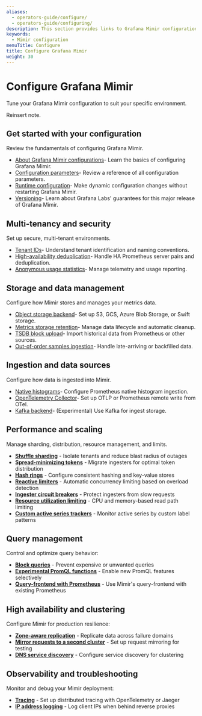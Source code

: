 ```yaml
---
aliases:
  - operators-guide/configure/
  - operators-guide/configuring/
description: This section provides links to Grafana Mimir configuration topics.
keywords:
  - Mimir configuration
menuTitle: Configure
title: Configure Grafana Mimir
weight: 30
---
```


# Configure Grafana Mimir

Tune your Grafana Mimir configuration to suit your specific environment. 

Reinsert note.

## Get started with your configuration

Review the fundamentals of configuring Grafana Mimir.

- [About Grafana Mimir configurations](https://grafana.com/docs/mimir/<MIMIR_VERSION>/configure/about-configurations/)- Learn the basics of configuring Grafana Mimir.
- [Configuration parameters](https://grafana.com/docs/mimir/<MIMIR_VERSION>/configure/configuration-parameters/)- Review a reference of all configuration parameters.
- [Runtime configuration](https://grafana.com/docs/mimir/<MIMIR_VERSION>/configure/about-runtime-configuration/)- Make dynamic configuration changes without restarting Grafana Mimir.
- [Versioning](https://grafana.com/docs/mimir/<MIMIR_VERSION>/configure/about-versioning/)- Learn about Grafana Labs' guarantees for this major release of Grafana Mimir.

## Multi-tenancy and security

Set up secure, multi-tenant environments.

- [Tenant IDs](https://grafana.com/docs/mimir/<MIMIR_VERSION>/configure/about-tenant-ids/)- Understand tenant identification and naming conventions.
- [High-availability deduplication](https://grafana.com/docs/mimir/<MIMIR_VERSION>/configure/configure-high-availability-deduplication/)- Handle HA Prometheus server pairs and deduplication.
- [Anonymous usage statistics](https://grafana.com/docs/mimir/<MIMIR_VERSION>/configure/about-anonymous-usage-statistics-reporting/)- Manage telemetry and usage reporting.

## Storage and data management

Configure how Mimir stores and manages your metrics data.

- [Object storage backend](https://grafana.com/docs/mimir/<MIMIR_VERSION>/configure/configure-object-storage-backend/)- Set up S3, GCS, Azure Blob Storage, or Swift storage.
- [Metrics storage retention](https://grafana.com/docs/mimir/<MIMIR_VERSION>/configure/configure-metrics-storage-retention/)- Manage data lifecycle and automatic cleanup.
- [TSDB block upload](https://grafana.com/docs/mimir/<MIMIR_VERSION>/configure/configure-tsdb-block-upload/)- Import historical data from Prometheus or other sources.
- [Out-of-order samples ingestion](https://grafana.com/docs/mimir/<MIMIR_VERSION>/configure/configure-out-of-order-samples-ingestion/)- Handle late-arriving or backfilled data.

## Ingestion and data sources

Configure how data is ingested into Mimir.

- [Native histograms](https://grafana.com/docs/mimir/<MIMIR_VERSION>/configure/configure-native-histograms-ingestion/)- Configure Prometheus native histogram ingestion.
- [OpenTelemetry Collector](https://grafana.com/docs/mimir/<MIMIR_VERSION>/configure/configure-otel-collector/)- Set up OTLP or Prometheus remote write from OTel.
- [Kafka backend](https://grafana.com/docs/mimir/<MIMIR_VERSION>/configure/configure-kafka-backend/)- (Experimental) Use Kafka for ingest storage.

## Performance and scaling

Manage sharding, distribution, resource management, and limits.

- **[Shuffle sharding](https://grafana.com/docs/mimir/<MIMIR_VERSION>/configure/configure-shuffle-sharding/)** - Isolate tenants and reduce blast radius of outages
- **[Spread-minimizing tokens](https://grafana.com/docs/mimir/<MIMIR_VERSION>/configure/configure-spread-minimizing-tokens/)** - Migrate ingesters for optimal token distribution
- **[Hash rings](https://grafana.com/docs/mimir/<MIMIR_VERSION>/configure/configure-hash-rings/)** - Configure consistent hashing and key-value stores
- **[Reactive limiters](https://grafana.com/docs/mimir/<MIMIR_VERSION>/configure/about-reactive-limiters/)** - Automatic concurrency limiting based on overload detection
- **[Ingester circuit breakers](https://grafana.com/docs/mimir/<MIMIR_VERSION>/configure/about-ingester-circuit-breakers/)** - Protect ingesters from slow requests
- **[Resource utilization limiting](https://grafana.com/docs/mimir/<MIMIR_VERSION>/configure/configure-resource-utilization-based-ingester-read-path-limiting/)** - CPU and memory-based read path limiting
- **[Custom active series trackers](https://grafana.com/docs/mimir/<MIMIR_VERSION>/configure/configure-custom-trackers/)** - Monitor active series by custom label patterns

## Query management

Control and optimize query behavior:

- **[Block queries](https://grafana.com/docs/mimir/<MIMIR_VERSION>/configure/configure-blocked-queries/)** - Prevent expensive or unwanted queries
- **[Experimental PromQL functions](https://grafana.com/docs/mimir/<MIMIR_VERSION>/configure/configure-experimental-promql-functions/)** - Enable new PromQL features selectively
- **[Query-frontend with Prometheus](https://grafana.com/docs/mimir/<MIMIR_VERSION>/configure/configure-the-query-frontend-work-with-prometheus/)** - Use Mimir's query-frontend with existing Prometheus

## High availability and clustering

Configure Mimir for production resilience:

- **[Zone-aware replication](https://grafana.com/docs/mimir/<MIMIR_VERSION>/configure/configure-zone-aware-replication/)** - Replicate data across failure domains
- **[Mirror requests to a second cluster](https://grafana.com/docs/mimir/<MIMIR_VERSION>/configure/mirror-requests-to-a-second-cluster/)** - Set up request mirroring for testing
- **[DNS service discovery](https://grafana.com/docs/mimir/<MIMIR_VERSION>/configure/about-dns-service-discovery/)** - Configure service discovery for clustering

## Observability and troubleshooting

Monitor and debug your Mimir deployment:

- **[Tracing](https://grafana.com/docs/mimir/<MIMIR_VERSION>/configure/configure-tracing/)** - Set up distributed tracing with OpenTelemetry or Jaeger
- **[IP address logging](https://grafana.com/docs/mimir/<MIMIR_VERSION>/configure/about-ip-address-logging/)** - Log client IPs when behind reverse proxies
